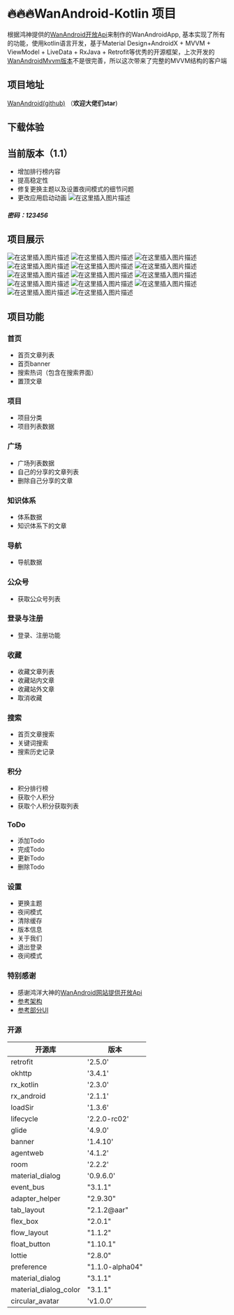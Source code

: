 # 🔥🔥🔥WanAndroid-Kotlin 项目
根据鸿神提供的[WanAndroid开放Api](https://www.wanandroid.com/)来制作的WanAndroidApp, 基本实现了所有的功能，使用kotlin语言开发，基于Material Design+AndroidX + MVVM + ViewModel + LiveData + RxJava + Retrofit等优秀的开源框架，上次开发的 [WanAndroidMvvm版本](https://blog.csdn.net/qq_39424143/article/details/104697886)不是很完善，所以这次带来了完整的MVVM结构的客户端

## 项目地址
[WanAndroid(github)](https://github.com/wangjianxiandev/WanAndroidMvvm)  （**欢迎大佬们star**)
## 下载体验
## 当前版本（1.1）
- 增加排行榜内容
- 提高稳定性
- 修复更换主题以及设置夜间模式的细节问题
- 更改应用启动动画
![在这里插入图片描述](https://img-blog.csdnimg.cn/2020032821192381.png)
##### 密码：123456

## 项目展示
![在这里插入图片描述](https://img-blog.csdnimg.cn/20200328205250824.gif)
![在这里插入图片描述](https://img-blog.csdnimg.cn/2020033012513741.jpg?x-oss-process=image/watermark,type_ZmFuZ3poZW5naGVpdGk,shadow_10,text_aHR0cHM6Ly9ibG9nLmNzZG4ubmV0L3FxXzM5NDI0MTQz,size_16,color_FFFFFF,t_70)
![在这里插入图片描述](https://img-blog.csdnimg.cn/20200328205327145.jpg?x-oss-process=image/watermark,type_ZmFuZ3poZW5naGVpdGk,shadow_10,text_aHR0cHM6Ly9ibG9nLmNzZG4ubmV0L3FxXzM5NDI0MTQz,size_16,color_FFFFFF,t_70)
![在这里插入图片描述](https://img-blog.csdnimg.cn/20200328205339358.jpg?x-oss-process=image/watermark,type_ZmFuZ3poZW5naGVpdGk,shadow_10,text_aHR0cHM6Ly9ibG9nLmNzZG4ubmV0L3FxXzM5NDI0MTQz,size_16,color_FFFFFF,t_70)
![在这里插入图片描述](https://img-blog.csdnimg.cn/20200328205346494.jpg?x-oss-process=image/watermark,type_ZmFuZ3poZW5naGVpdGk,shadow_10,text_aHR0cHM6Ly9ibG9nLmNzZG4ubmV0L3FxXzM5NDI0MTQz,size_16,color_FFFFFF,t_70)
![在这里插入图片描述](https://img-blog.csdnimg.cn/2020032820535557.jpg?x-oss-process=image/watermark,type_ZmFuZ3poZW5naGVpdGk,shadow_10,text_aHR0cHM6Ly9ibG9nLmNzZG4ubmV0L3FxXzM5NDI0MTQz,size_16,color_FFFFFF,t_70)
![在这里插入图片描述](https://img-blog.csdnimg.cn/20200328205401611.jpg?x-oss-process=image/watermark,type_ZmFuZ3poZW5naGVpdGk,shadow_10,text_aHR0cHM6Ly9ibG9nLmNzZG4ubmV0L3FxXzM5NDI0MTQz,size_16,color_FFFFFF,t_70)
![在这里插入图片描述](https://img-blog.csdnimg.cn/20200328205407997.jpg?x-oss-process=image/watermark,type_ZmFuZ3poZW5naGVpdGk,shadow_10,text_aHR0cHM6Ly9ibG9nLmNzZG4ubmV0L3FxXzM5NDI0MTQz,size_16,color_FFFFFF,t_70)
![在这里插入图片描述](https://img-blog.csdnimg.cn/20200330110235512.jpg?x-oss-process=image/watermark,type_ZmFuZ3poZW5naGVpdGk,shadow_10,text_aHR0cHM6Ly9ibG9nLmNzZG4ubmV0L3FxXzM5NDI0MTQz,size_16,color_FFFFFF,t_70)
![在这里插入图片描述](https://img-blog.csdnimg.cn/20200330125154357.jpg?x-oss-process=image/watermark,type_ZmFuZ3poZW5naGVpdGk,shadow_10,text_aHR0cHM6Ly9ibG9nLmNzZG4ubmV0L3FxXzM5NDI0MTQz,size_16,color_FFFFFF,t_70)
![在这里插入图片描述](https://img-blog.csdnimg.cn/20200330125216370.jpg?x-oss-process=image/watermark,type_ZmFuZ3poZW5naGVpdGk,shadow_10,text_aHR0cHM6Ly9ibG9nLmNzZG4ubmV0L3FxXzM5NDI0MTQz,size_16,color_FFFFFF,t_70)
![在这里插入图片描述](https://img-blog.csdnimg.cn/20200328205427386.jpg?x-oss-process=image/watermark,type_ZmFuZ3poZW5naGVpdGk,shadow_10,text_aHR0cHM6Ly9ibG9nLmNzZG4ubmV0L3FxXzM5NDI0MTQz,size_16,color_FFFFFF,t_70)
![在这里插入图片描述](https://img-blog.csdnimg.cn/2020032820543845.jpg?x-oss-process=image/watermark,type_ZmFuZ3poZW5naGVpdGk,shadow_10,text_aHR0cHM6Ly9ibG9nLmNzZG4ubmV0L3FxXzM5NDI0MTQz,size_16,color_FFFFFF,t_70)
![在这里插入图片描述](https://img-blog.csdnimg.cn/20200328205451624.jpg?x-oss-process=image/watermark,type_ZmFuZ3poZW5naGVpdGk,shadow_10,text_aHR0cHM6Ly9ibG9nLmNzZG4ubmV0L3FxXzM5NDI0MTQz,size_16,color_FFFFFF,t_70)
## 项目功能
### 首页
- 首页文章列表
- 首页banner
- 搜索热词（包含在搜索界面）
- 置顶文章

### 项目
- 项目分类
- 项目列表数据

### 广场
- 广场列表数据
- 自己的分享的文章列表
- 删除自己分享的文章

### 知识体系
- 体系数据
- 知识体系下的文章

### 导航
- 导航数据

### 公众号
- 获取公众号列表

### 登录与注册
- 登录、注册功能

### 收藏
- 收藏文章列表
- 收藏站内文章
- 收藏站外文章
- 取消收藏

### 搜索
- 首页文章搜索
- 关键词搜索
- 搜索历史记录

### 积分
- 积分排行榜
- 获取个人积分
- 获取个人积分获取列表

### ToDo
- 添加Todo
- 完成Todo
- 更新Todo
- 删除Todo

### 设置
- 更换主题
- 夜间模式
- 清除缓存
- 版本信息
- 关于我们
- 退出登录
- 夜间模式


### 特别感谢
- 感谢鸿洋大神的[WanAndroid网站提供开放Api](https://www.wanandroid.com/)
- [参考架构](https://github.com/hyzhan43/PlayAndroid)
- [参考部分UI](https://www.wanandroid.com/blog/show/2694)
### 开源
|开源库| 版本 |
|--|--|
|retrofit | '2.5.0'|
|okhttp| '3.4.1'|
|rx_kotlin| '2.3.0'|
|rx_android|'2.1.1'|
|loadSir| '1.3.6'|
| lifecycle|'2.2.0-rc02'|
| glide |'4.9.0'|
|banner | '1.4.10'|
| agentweb| '4.1.2'|
| room| '2.2.2'|
| material_dialog | '0.9.6.0'|
| event_bus | "3.1.1"|
|adapter_helper | "2.9.30"|
| tab_layout | "2.1.2@aar"|
|flex_box | "2.0.1"|
|flow_layout | "1.1.2"|
|float_button  | "1.10.1"|
|lottie|"2.8.0"|  
| preference | "1.1.0-alpha04"|
|material_dialog |  "3.1.1"|
| material_dialog_color | "3.1.1"|
| circular_avatar | 'v1.0.0'|

